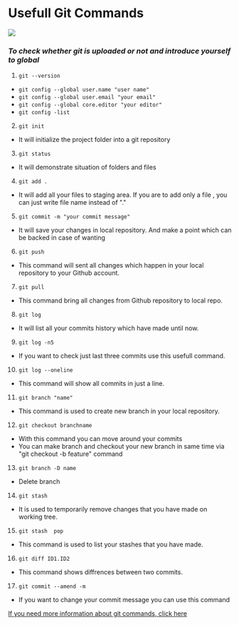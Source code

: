 # Usefull Git Commands
![](https://www.hostinger.web.tr/rehberler/wp-content/uploads/sites/6/2017/05/github-kullanimi-basit-git-komutlari-1-768x478.png)
### _To check whether git is uploaded or not and introduce yourself to global_
1. `git --version`

 + `git config --global user.name "user name"`
 + `git config --global user.email "your email"`
 + `git config --global core.editor "your editor"`
 + `git config -list`

2. `git init`
 +  It will initialize the project folder into a git repository

3. `git status`
  * It will demonstrate situation of folders and files
4. `git add .`
  * It will add all your files to staging area. If you are to add only a file , you can just write file name instead of "."
5. `git commit -m "your commit message"`
  * It will save your changes in local repository. And make a point which can be backed in case of wanting

6. `git push`
  * This command will sent all changes which happen in your local repository to your Github account.
7. `git pull`
  * This command bring  all changes from Github repository to local repo.
8. `git log`
  * It will list all your commits history which have made until now.
9. `git log -n5`
  * If you want to check just last three commits use this usefull command.
10. `git log --oneline`
  * This command will show all commits in just a line.
11. `git branch "name"`
  * This command is used to create new branch in your local repository.
12. `git checkout branchname`
  * With this command you can move around your commits
  * You can make branch and checkout your new branch in same time via "git checkout -b feature" command
13. `git branch -D name`
  *  Delete branch
14. `git stash`
  * It is used to temporarily remove changes that you have made on working tree.
15. `git stash  pop`
  * This command is used to list your stashes that you have made.
16. `git diff ID1.ID2`
  * This command shows diffrences between two commits.
17. `git commit --amend -m`
 * If you want to change your commit message you can use this command 
 
[If you need more information about git commands, click here](https://git-scm.com/book/en/v2)
